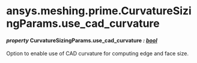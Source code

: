<a id="ansys-meshing-prime-curvaturesizingparams-use-cad-curvature"></a>

# ansys.meshing.prime.CurvatureSizingParams.use_cad_curvature

<a id="ansys.meshing.prime.CurvatureSizingParams.use_cad_curvature"></a>

#### *property* CurvatureSizingParams.use_cad_curvature *: [bool](https://docs.python.org/3.11/library/functions.html#bool)*

Option to enable use of CAD curvature for computing edge and face size.

<!-- !! processed by numpydoc !! -->
